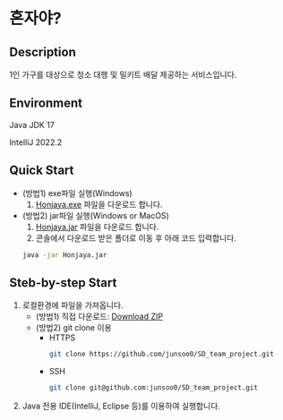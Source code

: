 # 혼자야?

## Description
1인 가구를 대상으로 청소 대행 및 밀키트 배달 제공하는 서비스입니다.

## Environment
Java JDK 17

IntelliJ 2022.2

## Quick Start
- (방법1) exe파일 실행(Windows)
  1. [Honjaya.exe](https://github.com/junsoo0/SD_team_project/raw/main/Honjaya.exe) 파일을 다운로드 합니다. 
- (방법2) jar파일 실행(Windows or MacOS)
  1. [Honjaya.jar](https://github.com/junsoo0/SD_team_project/raw/main/Honjaya.jar) 파일을 다운로드 합니다. 
  2. 콘솔에서 다운로드 받은 폴더로 이동 후 아래 코드 입력합니다.
   ```bash
   java -jar Honjaya.jar
   ```

## Steb-by-step Start
1. 로컬환경에 파일을 가져옵니다.
    - (방법1) 직접 다운로드: [Download ZIP](https://github.com/OSP-team2/final-project/archive/refs/heads/main.zip)
    - (방법2) git clone 이용
      - HTTPS
        ```bash
        git clone https://github.com/junsoo0/SD_team_project.git
        ```
      - SSH
        ```bash
        git clone git@github.com:junsoo0/SD_team_project.git
        ```
2. Java 전용 IDE(IntelliJ, Eclipse 등)를 이용하여 실행합니다.
